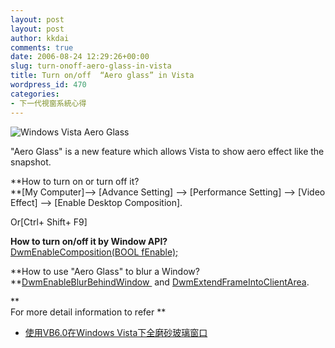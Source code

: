 ```yaml
---
layout: post
layout: post
author: kkdai
comments: true
date: 2006-08-24 12:29:26+00:00
slug: turn-onoff-aero-glass-in-vista
title: Turn on/off  “Aero glass” in Vista
wordpress_id: 470
categories:
- 下一代視窗系統心得
---
```


![Windows Vista Aero Glass](http://www.jimmah.com/Vista/imgs/aero_glass.PNG)

"Aero Glass" is a new feature which allows Vista to show aero effect like the snapshot. 

**How to turn on or turn off it?  
**[My Computer]--> [Advance Setting] --> [Performance Setting] --> [Video Effect] --> [Enable Desktop Composition].

  
Or[Ctrl+ Shift+ F9]  
  
**How to turn on/off it by Window API?**[  
DwmEnableComposition(BOOL fEnable);](http://windowssdk.msdn.microsoft.com/en-us/library/ms647255.aspx)

**How to use "Aero Glass" to blur a Window?  
**[DwmEnableBlurBehindWindow ](http://windowssdk.msdn.microsoft.com/en-us/library/ms647254.aspx) and [DwmExtendFrameIntoClientArea](http://windowssdk.msdn.microsoft.com/en-us/library/ms647257.aspx).

**  
For more detail information to refer **

  * [使用VB6.0在Windows Vista下全磨砂玻璃窗口](http://www.mndsoft.com/blog/article.asp?id=715)
